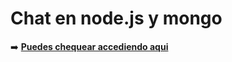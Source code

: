 # Chat en node.js y mongo

➡️ **[Puedes chequear accediendo aqui](https://chappear.herokuapp.com/)** 
